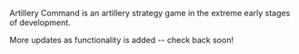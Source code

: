 Artillery Command is an artillery strategy game in the extreme early stages of development.

More updates as functionality is added -- check back soon!
